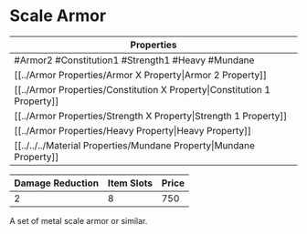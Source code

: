 # Scale Armor

| Properties                                                               |
| ------------------------------------------------------------------------ |
| #Armor2 #Constitution1 #Strength1 #Heavy #Mundane                        |
| [[../Armor Properties/Armor X Property\|Armor 2 Property]]               |
| [[../Armor Properties/Constitution X Property\|Constitution 1 Property]] |
| [[../Armor Properties/Strength X Property\|Strength 1 Property]]         |
| [[../Armor Properties/Heavy Property\|Heavy Property]]                   |
| [[../../../Material Properties/Mundane Property\|Mundane Property]]      |


| Damage Reduction | Item Slots | Price |
| ---------------- | ---------- | ----- |
| 2                | 8          | 750   |

A set of metal scale armor or similar.